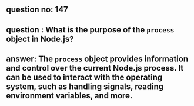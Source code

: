 
      
## question no: 147

## question : What is the purpose of the `process` object in Node.js?

## answer: The `process` object provides information and control over the current Node.js process. It can be used to interact with the operating system, such as handling signals, reading environment variables, and more.
      
